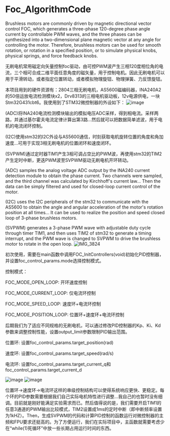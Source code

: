 # Foc_AlgorithmCode
Brushless motors are commonly driven by magnetic directional vector control FOC, which generates a three-phase 120-degree phase angle current by controllable PWM waves, and the three phases can be synthesized into a two-dimensional plane magnetic vector at any angle for controlling the motor. Therefore, brushless motors can be used for smooth rotation, or rotation in a specified position, or to simulate physical knobs, physical springs, and force feedback knobs.

无刷电机常用磁定向矢量控制foc驱动，由可控PWM波产生三相120度相位角的电流，三个相可合成二维平面任意角度的磁矢量，用于控制电机。因此无刷电机可以用于平滑转动，或者指定位置转动，或者模拟物理旋钮、物理弹簧、力反馈旋钮。

本项目用到的硬件资源有：2804三相无刷电机，AS5600磁编码器，INA240A2的50倍运放电流检测模块x2，Drv8313的三相电机驱动板，12v电源供电，一块Stm32G431cbt6。我使用到了STM32微控制器的外设如下：
![image](https://github.com/user-attachments/assets/f80d7eff-ce76-41b7-acc5-4adc655b2f15)

(ADC)将INA240电流检测模块输出的模拟电压ADC采样，得到相电流。采样两路，并通过基尔霍夫电流定律计算出第3路...然后就可以把数据简单滤波，用于电机的电流闭环控制。

(I2C)使用stm32的I2C外设与AS5600通信，时刻获取电机旋转位置的角度和角加速度...可用于实现3相无刷电机的位置闭环和速度闭环。

(SVPWM)通过定时器TIM1产生3相可调占空比的PWM波，再使用stm32的TIM2产生定时中断，更迭PWM波至SVPWM驱动无刷电机开环转动。

(ADC) samples the analog voltage ADC output by the INA240 current detection module to obtain the phase current. Two channels were sampled, and the third channel was calculated by Kirchhoff's current law... Then the data can be simply filtered and used for closed-loop current control of the motor.

(I2C) uses the I2C peripherals of the stm32 to communicate with the AS5600 to obtain the angle and angular acceleration of the motor's rotation position at all times... It can be used to realize the position and speed closed loop of 3-phase brushless motors.

(SVPWM) generates a 3-phase PWM wave with adjustable duty cycle through timer TIM1, and then uses TIM2 of stm32 to generate a timing interrupt, and the PWM wave is changed to SVPWM to drive the brushless motor to rotate in the open loop.
![IMG_3824](https://github.com/user-attachments/assets/8143ccb0-e906-4154-9e3a-427c67112574)


初次使用，需要在main函数中调用FOC_InitControllers(void)初始化PID控制器，并设置foc_control_params.mode选择控制模式。

控制模式：

FOC_MODE_OPEN_LOOP: 开环速度控制

FOC_MODE_CURRENT_LOOP: 仅电流环控制

FOC_MODE_SPEED_LOOP: 速度环+电流环控制

FOC_MODE_POSITION_LOOP: 位置环+速度环+电流环控制

后期我们为了适应不同规格的无刷电机，可以通过修改PID控制器的Kp、Ki、Kd参数来调整控制性能，设置output_limit参数限制PID输出范围。

位置环: 设置foc_control_params.target_position(rad)

速度环: 设置foc_control_params.target_speed(rad/s)

电流环: 设置foc_control_params.target_current_q和foc_control_params.target_current_d

![image](https://github.com/user-attachments/assets/79c4273a-743d-441f-a351-fb972aeb8f29)     ![image](https://github.com/user-attachments/assets/9bb1257e-4586-4326-a23b-3bb79dfedfc8)

位置环->速度环->电流环这样的串级控制结构可以使得系统响应更快、更稳定。每个环的PID参数需要根据我们自己实际电机特性进行调整...我自己的也暂时没有细调。目前就是刚好能满足实验需求而已。然后值得说的是，我们需要开启TIM1的任意3通道的PWM输出比较模式，TIM2设置成1ms的定时中断（即中断频率设置为1kHZ）。Then，生成SVPWM的代码和计算PID控制的函数运行对微控制器的主频和FPU要求还挺高的。为了方便运行，我们在实际项目中，主函数就需要考虑少在“while(1)死循环”中放一些长期占用运行时间的东西。
